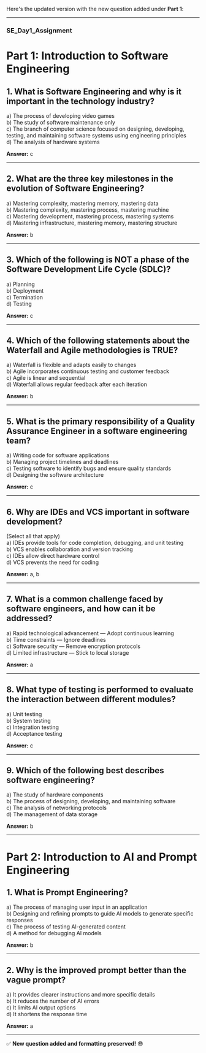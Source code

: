 Here's the updated version with the new question added under **Part 1**:

---

### **SE_Day1_Assignment**  

# Part 1: Introduction to Software Engineering

## 1. What is Software Engineering and why is it important in the technology industry?
a) The process of developing video games  
b) The study of software maintenance only  
c) The branch of computer science focused on designing, developing, testing, and maintaining software systems using engineering principles  
d) The analysis of hardware systems  

**Answer:** c  

---

## 2. What are the three key milestones in the evolution of Software Engineering?
a) Mastering complexity, mastering memory, mastering data  
b) Mastering complexity, mastering process, mastering machine  
c) Mastering development, mastering process, mastering systems  
d) Mastering infrastructure, mastering memory, mastering structure  

**Answer:** b  

---

## 3. Which of the following is NOT a phase of the Software Development Life Cycle (SDLC)?
a) Planning  
b) Deployment  
c) Termination  
d) Testing  

**Answer:** c  

---

## 4. Which of the following statements about the Waterfall and Agile methodologies is TRUE?
a) Waterfall is flexible and adapts easily to changes  
b) Agile incorporates continuous testing and customer feedback  
c) Agile is linear and sequential  
d) Waterfall allows regular feedback after each iteration  

**Answer:** b  

---

## 5. What is the primary responsibility of a Quality Assurance Engineer in a software engineering team?
a) Writing code for software applications  
b) Managing project timelines and deadlines  
c) Testing software to identify bugs and ensure quality standards  
d) Designing the software architecture  

**Answer:** c  

---

## 6. Why are IDEs and VCS important in software development?  
(Select all that apply)  
a) IDEs provide tools for code completion, debugging, and unit testing  
b) VCS enables collaboration and version tracking  
c) IDEs allow direct hardware control  
d) VCS prevents the need for coding  

**Answer:** a, b  

---

## 7. What is a common challenge faced by software engineers, and how can it be addressed?
a) Rapid technological advancement — Adopt continuous learning  
b) Time constraints — Ignore deadlines  
c) Software security — Remove encryption protocols  
d) Limited infrastructure — Stick to local storage  

**Answer:** a  

---

## 8. What type of testing is performed to evaluate the interaction between different modules?
a) Unit testing  
b) System testing  
c) Integration testing  
d) Acceptance testing  

**Answer:** c  

---

## 9. Which of the following best describes software engineering?  
a) The study of hardware components  
b) The process of designing, developing, and maintaining software  
c) The analysis of networking protocols  
d) The management of data storage  

**Answer:** b  

---

# Part 2: Introduction to AI and Prompt Engineering

## 1. What is Prompt Engineering?
a) The process of managing user input in an application  
b) Designing and refining prompts to guide AI models to generate specific responses  
c) The process of testing AI-generated content  
d) A method for debugging AI models  

**Answer:** b  

---

## 2. Why is the improved prompt better than the vague prompt?
a) It provides clearer instructions and more specific details  
b) It reduces the number of AI errors  
c) It limits AI output options  
d) It shortens the response time  

**Answer:** a  

---

✅ **New question added and formatting preserved!** 😎

